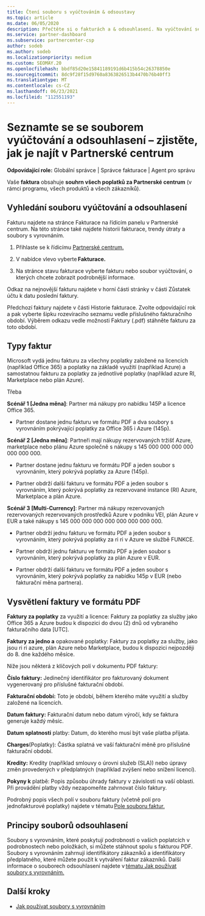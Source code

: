 ```yaml
---
title: Čtení souboru s vyúčtováním & odsoustavy
ms.topic: article
ms.date: 06/05/2020
description: Přečtěte si o fakturách a & odsouhlasení. Na vyúčtování se Partnerské centrum poplatky za program, produkty a zákazníky za toto měsíční období.
ms.service: partner-dashboard
ms.subservice: partnercenter-csp
author: sodeb
ms.author: sodeb
ms.localizationpriority: medium
ms.custom: SEOMAY.20
ms.openlocfilehash: bbdf85d20e15841189191d6b415b54c26378850e
ms.sourcegitcommit: 8dc9f28f15d9760a8363826513b4470b76b40ff3
ms.translationtype: MT
ms.contentlocale: cs-CZ
ms.lasthandoff: 06/23/2021
ms.locfileid: "112551193"
---
```

# <a name="understand-your-bill-and-reconciliation-file---learn-how-to-find-them-in-partner-center"></a>Seznamte se se souborem vyúčtování a odsouhlasení – zjistěte, jak je najít v Partnerské centrum


**Odpovídající role:** Globální správce | Správce fakturace | Agent pro správu


Vaše **faktura** obsahuje **souhrn všech poplatků za Partnerské centrum** (v rámci programu, všech produktů a všech zákazníků). 

## <a name="find-your-bill-and-reconciliation-file"></a>Vyhledání souboru vyúčtování a odsouhlasení 

Fakturu najdete na stránce Fakturace na řídicím panelu v Partnerské centrum. Na této stránce také najdete historii fakturace, trendy útraty a soubory s vyrovnáním. 

1. Přihlaste se k řídicímu [Partnerské centrum.](https://partner.microsoft.com/dashboard/home) 

2. V nabídce vlevo vyberte **Fakturace.** 

3. Na stránce stavu fakturace vyberte fakturu nebo soubor vyúčtování, o kterých chcete zobrazit podrobnější informace. 

Odkaz na nejnovější fakturu najdete v horní části stránky v části Zůstatek účtu k datu poslední faktury. 

Předchozí faktury najdete v části Historie fakturace. Zvolte odpovídající rok a pak vyberte šipku rozevíracího seznamu vedle příslušného fakturačního období. Výběrem odkazu vedle možnosti Faktury (.pdf) stáhněte fakturu za toto období. 

## <a name="invoice-types"></a>Typy faktur

Microsoft vydá jednu fakturu za všechny poplatky založené na licencích (například Office 365) a poplatky na základě využití (například Azure) a samostatnou fakturu za poplatky za jednotlivé poplatky (například azure RI, Marketplace nebo plán Azure).

Třeba  

**Scénář 1 [Jedna měna]**: Partner má nákupy pro nabídku 145P a licence Office 365.  

- Partner dostane jednu fakturu ve formátu PDF a dva soubory s vyrovnáním pokrývající poplatky za Office 365 i Azure (145p).  

**Scénář 2 [Jedna měna]**: Partneři mají nákupy rezervovaných tržišť Azure, marketplace nebo plánu Azure společně s nákupy s 145 000 000 000 000 000 000 000.

- Partner dostane jednu fakturu ve formátu PDF a jeden soubor s vyrovnáním, který pokrývá poplatky za Azure (145p). 

- Partner obdrží další fakturu ve formátu PDF a jeden soubor s vyrovnáním, který pokrývá poplatky za rezervované instance (RI) Azure, Marketplace a plán Azure. 

**Scénář 3 [Multi-Currency]**: Partner má nákupy rezervovaných rezervovaných rezervovaných prostředků Azure v podniku VEI, plán Azure v EUR a také nákupy s 145 000 000 000 000 000 000 000 000.

- Partner obdrží jednu fakturu ve formátu PDF a jeden soubor s vyrovnáním, který pokrývá poplatky za ri ri v Azure ve službě FUNKCE. 

- Partner obdrží jednu fakturu ve formátu PDF a jeden soubor s vyrovnáním, který pokrývá poplatky za plán Azure v EUR. 

- Partner obdrží další fakturu ve formátu PDF a jeden soubor s vyrovnáním, který pokrývá poplatky za nabídku 145p v EUR (nebo fakturační měna partnera). 


## <a name="understanding-invoice-pdf"></a>Vysvětlení faktury ve formátu PDF 

**Faktury za poplatky** za využití a licence: Faktury za poplatky za služby jako Office 365 a Azure budou k dispozici do dvou (2) dnů od vybraného fakturačního data [UTC].  

**Faktury za jedno a** opakované poplatky: Faktury za poplatky za služby, jako jsou ri ri azure, plán Azure nebo Marketplace, budou k dispozici nejpozději do 8. dne každého měsíce.  

Níže jsou některá z klíčových polí v dokumentu PDF faktury:

**Číslo faktury:** Jedinečný identifikátor pro fakturovaný dokument vygenerovaný pro příslušné fakturační období. 

**Fakturační období:** Toto je období, během kterého máte využití a služby založené na licencích. 

**Datum faktury:** Fakturační datum nebo datum výročí, kdy se faktura generuje každý měsíc. 

**Datum splatnosti** platby: Datum, do kterého musí být vaše platba přijata. 

**Charges**(Poplatky): Částka splatná ve vaší fakturační měně pro příslušné fakturační období. 

**Kredity:** Kredity (například smlouvy o úrovni služeb (SLA)) nebo úpravy změn provedených v předplatných (například zvýšení nebo snížení licencí). 

**Pokyny k** platbě: Popis způsobu úhrady faktury v závislosti na vaší oblasti. Při provádění platby vždy nezapomeňte zahrnovat číslo faktury. 

Podrobný popis všech polí v souboru faktury (včetně polí pro jednofakturové poplatky) najdete v tématu [Pole souboru faktur.](invoice-file.md) 

## <a name="understand-reconciliation-files"></a>Principy souborů odsouhlasení

 Soubory s vyrovnáním, které poskytují podrobnosti o vašich poplatcích v podrobnostech nebo položkách, si můžete stáhnout spolu s fakturou PDF. Soubory s vyrovnáním zahrnují identifikátory zákazníků a identifikátory předplatného, které můžete použít k vytváření faktur zákazníků. Další informace o souborech odsouhlasení najdete v [tématu Jak používat soubory s vyrovnáním.](use-the-reconciliation-files.md) 

## <a name="next-steps"></a>Další kroky

- [Jak používat soubory s vyrovnáním](use-the-reconciliation-files.md)